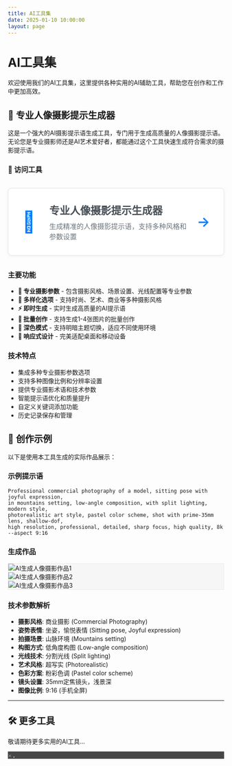```yaml
---
title: AI工具集
date: 2025-01-10 10:00:00
layout: page
---
```

<style>
/* ========================================
   工具页面样式
   ======================================== */

/* 工具链接卡片 */
.tool-link-container {
    margin: 2rem 0;
}

.tool-link {
    text-decoration: none;
    color: inherit;
    display: block;
}

.tool-card {
    display: flex;
    align-items: center;
    padding: 2rem;
    background: #ffffff !important;
    border-radius: 8px;
    color: #495057 !important;
    transition: transform 0.2s ease, box-shadow 0.2s ease;
    margin-bottom: 1rem;
    border: 1px solid #dee2e6 !important;
    box-shadow: 0 2px 8px rgba(0,0,0,0.05) !important;
}

.tool-card:hover {
    transform: translateY(-2px);
    box-shadow: 0 4px 12px rgba(0,0,0,0.1) !important;
}

.tool-icon {
    font-size: 3rem;
    margin-right: 2rem;
    color: #007bff !important;
}

.tool-info {
    flex: 1;
}

.tool-info h3 {
    margin: 0 0 0.5rem 0;
    font-size: 1.5rem;
    font-weight: 600;
    color: #495057 !important;
}

.tool-info p {
    margin: 0;
    font-size: 1rem;
    color: #6c757d !important;
}

.tool-arrow {
    font-size: 2rem;
    font-weight: 600;
    margin-left: 1rem;
    transition: transform 0.2s ease;
    color: #007bff !important;
}

.tool-card:hover .tool-arrow {
    transform: translateX(3px);
}
</style>
<style>
/* ===== Tools页面专用样式 - 知乎风格浅色主题 ===== */
.page-content {
    background: #ffffff !important;
    color: #1a1a1a !important;
}

.page-content h1,
.page-content h2,
.page-content h3,
.page-content h4,
.page-content h5,
.page-content h6 {
    color: #1a1a1a !important;
    font-weight: 600;
}

.page-content p,
.page-content li {
    color: #1a1a1a !important;
    line-height: 1.7;
}

.page-content a {
    color: #0084ff !important;
    transition: color 0.3s ease;
}

.page-content a:hover {
    color: #0066cc !important;
}

.page-content strong {
    color: #1a1a1a !important;
    font-weight: 600;
}

.page-content em {
    color: #8590a6 !important;
}

.page-content blockquote {
    background: #f6f6f6 !important;
    border-left: 4px solid #0084ff !important;
    color: #1a1a1a !important;
    padding: 1rem 1.5rem;
    margin: 1.5rem 0;
}

.page-content hr {
    border-color: #ebebeb !important;
    margin: 2rem 0;
}

.page-content ul,
.page-content ol {
    color: #1a1a1a !important;
}

.page-content li {
    margin-bottom: 0.5rem;
}

.page-content code {
    background: #f6f6f6 !important;
    color: #1a1a1a !important;
    padding: 0.25rem 0.5rem;
    border-radius: 4px;
    font-size: 0.9em;
}

.page-content pre {
    background: #f6f6f6 !important;
    color: #1a1a1a !important;
    padding: 1.5rem;
    border-radius: 6px;
    overflow-x: auto;
    margin: 1.5rem 0;
    border: 1px solid #ebebeb !important;
}

.page-content pre code {
    background: none !important;
    color: inherit !important;
    padding: 0;
}

/* 确保所有文本元素使用正确的颜色 */
.page-content * {
    color: inherit !important;
}


/* 示例图片库样式覆盖 */
.example-gallery {
    background: #f6f6f6 !important;
    border: 1px solid #ebebeb !important;
}

/* 图片查看器模态框样式覆盖 */
.image-modal {
    background-color: rgba(26, 26, 26, 0.8) !important;
}

.modal-content {
    background: #ffffff !important;
    border: 1px solid #ebebeb !important;
}

.close {
    color: #8590a6 !important;
}

.close:hover {
    color: #1a1a1a !important;
}
</style>

# AI工具集

欢迎使用我们的AI工具集，这里提供各种实用的AI辅助工具，帮助您在创作和工作中更加高效。

## 🎨 专业人像摄影提示生成器

这是一个强大的AI摄影提示语生成工具，专门用于生成高质量的人像摄影提示语。无论您是专业摄影师还是AI艺术爱好者，都能通过这个工具快速生成符合需求的摄影提示语。

### 🔗 访问工具

<div class="tool-link-container">
    <a href="/tools/photography-prompt-generator.html" class="tool-link">
        <div class="tool-card">
            <div class="tool-icon">📸</div>
            <div class="tool-info">
                <h3>专业人像摄影提示生成器</h3>
                <p>生成精准的人像摄影提示语，支持多种风格和参数设置</p>
            </div>
            <div class="tool-arrow">→</div>
        </div>
    </a>
</div>

### 主要功能

- **🎯 专业摄影参数** - 包含摄影风格、场景设置、光线配置等专业参数
- **🎨 多样化选项** - 支持时尚、艺术、商业等多种摄影风格
- **⚡ 即时生成** - 实时生成高质量的AI提示语
- **🔄 批量创作** - 支持生成1-4张图片的批量创作
- **🌙 深色模式** - 支持明暗主题切换，适应不同使用环境
- **📱 响应式设计** - 完美适配桌面和移动设备

### 技术特点

- 集成多种专业摄影参数选项
- 支持多种图像比例和分辨率设置
- 提供专业摄影术语和技术参数
- 智能提示语优化和质量提升
- 自定义关键词添加功能
- 历史记录保存和管理

## 📸 创作示例

以下是使用本工具生成的实际作品展示：

### 示例提示语
``` 
Professional commercial photography of a model, sitting pose with joyful expression, 
in mountains setting, low-angle composition, with split lighting, modern style, 
photorealistic art style, pastel color scheme, shot with prime-35mm lens, shallow-dof, 
high resolution, professional, detailed, sharp focus, high quality, 8k --aspect 9:16
```

### 生成作品
<div class="example-gallery">
    <div class="example-image">
        <img src="/images/poe-gen/professional_comme_image_1.jpg" alt="AI生成人像摄影作品1" onclick="openImageModal(this.src)">
    </div>
    <div class="example-image">
        <img src="/images/poe-gen/professional_comme_image_2.jpg" alt="AI生成人像摄影作品2" onclick="openImageModal(this.src)">
    </div>
    <div class="example-image">
        <img src="/images/poe-gen/professional_comme_image_3.jpg" alt="AI生成人像摄影作品3" onclick="openImageModal(this.src)">
    </div>
</div>

### 技术参数解析
- **摄影风格**: 商业摄影 (Commercial Photography)
- **姿势表情**: 坐姿，愉悦表情 (Sitting pose, Joyful expression)
- **拍摄场景**: 山脉环境 (Mountains setting)
- **构图方式**: 低角度构图 (Low-angle composition)
- **光线技术**: 分割光线 (Split lighting)
- **艺术风格**: 超写实 (Photorealistic)
- **色彩方案**: 粉彩色调 (Pastel color scheme)
- **镜头设置**: 35mm定焦镜头，浅景深
- **图像比例**: 9:16 (手机全屏)

---

## 🛠 更多工具

敬请期待更多实用的AI工具...

<!-- 图片查看器模态框 -->
<div id="imageModal" class="image-modal">
    <span class="close" onclick="closeImageModal()">&times;</span>
    <img class="modal-content" id="modalImage">
</div>

<script>
// 图片模态框功能
function openImageModal(src) {
    const modal = document.getElementById('imageModal');
    const modalImg = document.getElementById('modalImage');
    modal.style.display = 'block';
    modalImg.src = src;
}

function closeImageModal() {
    document.getElementById('imageModal').style.display = 'none';
}

// 点击模态框外部关闭
window.onclick = function(event) {
    const modal = document.getElementById('imageModal');
    if (event.target === modal) {
        modal.style.display = 'none';
    }
}
</script> 